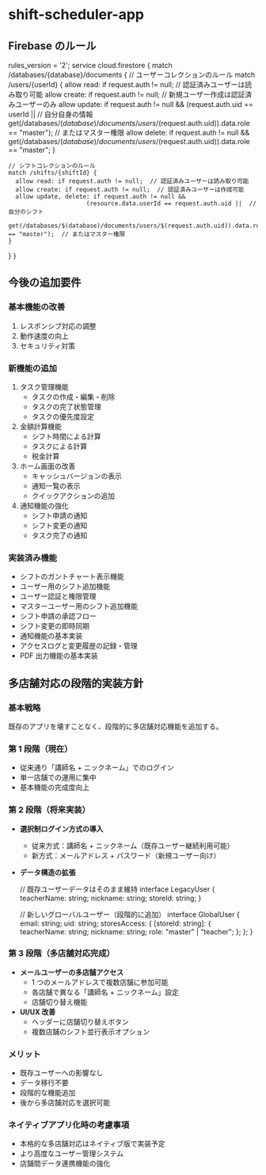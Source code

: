 # shift-scheduler-app

## Firebase のルール

rules_version = '2';
service cloud.firestore {
match /databases/{database}/documents {
// ユーザーコレクションのルール
match /users/{userId} {
allow read: if request.auth != null; // 認証済みユーザーは読み取り可能
allow create: if request.auth != null; // 新規ユーザー作成は認証済みユーザーのみ
allow update: if request.auth != null &&
(request.auth.uid == userId || // 自分自身の情報
get(/databases/$(database)/documents/users/$(request.auth.uid)).data.role == "master"); // またはマスター権限
allow delete: if request.auth != null &&
get(/databases/$(database)/documents/users/$(request.auth.uid)).data.role == "master";
}

    // シフトコレクションのルール
    match /shifts/{shiftId} {
      allow read: if request.auth != null;  // 認証済みユーザーは読み取り可能
      allow create: if request.auth != null;  // 認証済みユーザーは作成可能
      allow update, delete: if request.auth != null &&
                          (resource.data.userId == request.auth.uid ||  // 自分のシフト
                           get(/databases/$(database)/documents/users/$(request.auth.uid)).data.role == "master");  // またはマスター権限
    }

}
}

## 今後の追加要件

### 基本機能の改善

1. レスポンシブ対応の調整
2. 動作速度の向上
3. セキュリティ対策

### 新機能の追加

1. タスク管理機能
   - タスクの作成・編集・削除
   - タスクの完了状態管理
   - タスクの優先度設定
2. 金額計算機能
   - シフト時間による計算
   - タスクによる計算
   - 税金計算
3. ホーム画面の改善
   - キャッシュバージョンの表示
   - 通知一覧の表示
   - クイックアクションの追加
4. 通知機能の強化
   - シフト申請の通知
   - シフト変更の通知
   - タスク完了の通知

### 実装済み機能

- シフトのガントチャート表示機能
- ユーザー用のシフト追加機能
- ユーザー認証と権限管理
- マスターユーザー用のシフト追加機能
- シフト申請の承認フロー
- シフト変更の即時同期
- 通知機能の基本実装
- アクセスログと変更履歴の記録・管理
- PDF 出力機能の基本実装

## 多店舗対応の段階的実装方針

### 基本戦略

既存のアプリを壊すことなく、段階的に多店舗対応機能を追加する。

### 第 1 段階（現在）

- 従来通り「講師名 + ニックネーム」でのログイン
- 単一店舗での運用に集中
- 基本機能の完成度向上

### 第 2 段階（将来実装）

- **選択制ログイン方式の導入**
  - 従来方式：講師名 + ニックネーム（既存ユーザー継続利用可能）
  - 新方式：メールアドレス + パスワード（新規ユーザー向け）
- **データ構造の拡張**

  // 既存ユーザーデータはそのまま維持
  interface LegacyUser {
  teacherName: string;
  nickname: string;
  storeId: string;
  }

  // 新しいグローバルユーザー（段階的に追加）
  interface GlobalUser {
  email: string;
  uid: string;
  storesAccess: {
  [storeId: string]: {
  teacherName: string;
  nickname: string;
  role: "master" | "teacher";
  };
  };
  }

### 第 3 段階（多店舗対応完成）

- **メールユーザーの多店舗アクセス**
  - 1 つのメールアドレスで複数店舗に参加可能
  - 各店舗で異なる「講師名 + ニックネーム」設定
  - 店舗切り替え機能
- **UI/UX 改善**
  - ヘッダーに店舗切り替えボタン
  - 複数店舗のシフト並行表示オプション

### メリット

- 既存ユーザーへの影響なし
- データ移行不要
- 段階的な機能追加
- 後から多店舗対応を選択可能

### ネイティブアプリ化時の考慮事項

- 本格的な多店舗対応はネイティブ版で実装予定
- より高度なユーザー管理システム
- 店舗間データ連携機能の強化
